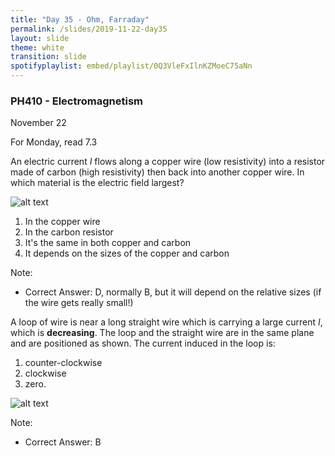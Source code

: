 ```yaml
---
title: "Day 35 - Ohm, Farraday"
permalink: /slides/2019-11-22-day35
layout: slide
theme: white
transition: slide
spotifyplaylist: embed/playlist/0Q3VleFxIlnKZMoeC75aNn
---
```


<section data-markdown="">

### PH410 - Electromagnetism

November 22

For Monday, read 7.3
</section>
<section data-markdown>

An electric current $I$ flows along a copper wire (low resistivity) into a resistor made of carbon (high resistivity) then back into another copper wire. In which material is the electric field largest?

![alt text](../images/d35-simple_resistor.png "Logo Title Text 1")

1. In the copper wire
2. In the carbon resistor
3. It's the same in both copper and carbon
4. It depends on the sizes of the copper and carbon

Note:
* Correct Answer: D, normally B, but it will depend on the relative sizes (if the wire gets really small!)

</section>
<section data-markdown>

A loop of wire is near a long straight wire which is carrying a large current $I$, which is **decreasing**.  The loop and the straight wire are in the same plane and are positioned as shown.  The current induced in the loop is:

1. counter-clockwise
2. clockwise
3. zero.

![alt text](../images/d35-loop_near_wire.png "Logo Title Text 1")

Note:
* Correct Answer: B

</section>
